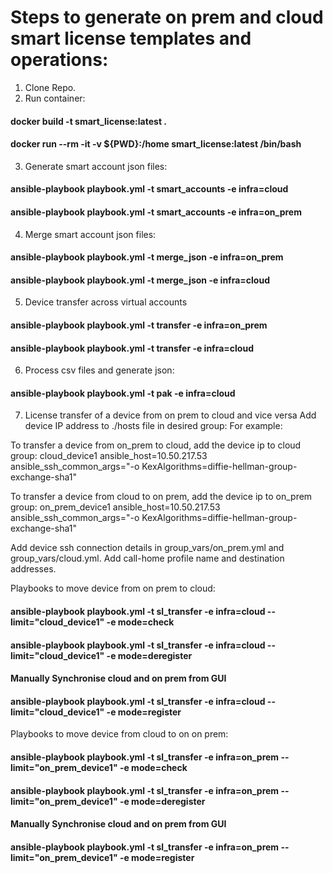 # Steps to generate on prem and cloud smart license templates and operations:
1. Clone Repo.
2. Run container:
#### docker build -t smart_license:latest .
#### docker run --rm -it -v ${PWD}:/home smart_license:latest /bin/bash

3. Generate smart account json files:
#### ansible-playbook playbook.yml -t smart_accounts -e infra=cloud
#### ansible-playbook playbook.yml -t smart_accounts -e infra=on_prem

4. Merge smart account json files:
#### ansible-playbook playbook.yml -t merge_json -e infra=on_prem
#### ansible-playbook playbook.yml -t merge_json -e infra=cloud

5. Device transfer across virtual accounts
#### ansible-playbook playbook.yml -t transfer -e infra=on_prem
#### ansible-playbook playbook.yml -t transfer -e infra=cloud

6. Process csv files and generate json:
#### ansible-playbook playbook.yml -t pak -e infra=cloud

7. License transfer of a device from on prem to cloud and vice versa
Add device IP address to ./hosts file in desired group:
For example:

To transfer a device from on_prem to cloud, add the device ip to cloud group:
cloud_device1 ansible_host=10.50.217.53 ansible_ssh_common_args="-o KexAlgorithms=diffie-hellman-group-exchange-sha1"

To transfer a device from cloud to on prem, add the device ip to on_prem group:
on_prem_device1 ansible_host=10.50.217.53 ansible_ssh_common_args="-o KexAlgorithms=diffie-hellman-group-exchange-sha1"

Add device ssh connection details in group_vars/on_prem.yml and group_vars/cloud.yml.
Add call-home profile name and destination addresses.

Playbooks to move device from on prem to cloud:
####  ansible-playbook playbook.yml -t sl_transfer -e infra=cloud --limit="cloud_device1" -e mode=check
####  ansible-playbook playbook.yml -t sl_transfer -e infra=cloud --limit="cloud_device1" -e mode=deregister
####  Manually Synchronise cloud and on prem from GUI
####  ansible-playbook playbook.yml -t sl_transfer -e infra=cloud --limit="cloud_device1" -e mode=register

Playbooks to move device from cloud to on on prem:
####  ansible-playbook playbook.yml -t sl_transfer -e infra=on_prem --limit="on_prem_device1" -e mode=check
####  ansible-playbook playbook.yml -t sl_transfer -e infra=on_prem --limit="on_prem_device1" -e mode=deregister
####  Manually Synchronise cloud and on prem from GUI
####  ansible-playbook playbook.yml -t sl_transfer -e infra=on_prem --limit="on_prem_device1" -e mode=register